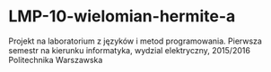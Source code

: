 # LMP-10-wielomian-hermite-a
Projekt na laboratorium z języków i metod programowania. Pierwsza semestr na kierunku informatyka, wydzial elektryczny, 2015/2016 Politechnika Warszawska
